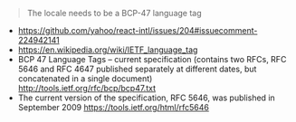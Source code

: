 >The locale needs to be a BCP-47 language tag

- https://github.com/yahoo/react-intl/issues/204#issuecomment-224942141
- https://en.wikipedia.org/wiki/IETF_language_tag
- BCP 47 Language Tags – current specification (contains two RFCs, RFC 5646 and RFC 4647 published separately at different dates, but concatenated in a single document) http://tools.ietf.org/rfc/bcp/bcp47.txt
- The current version of the specification, RFC 5646, was published in September 2009 https://tools.ietf.org/html/rfc5646

